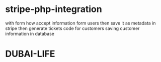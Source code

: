 # stripe-php-integration

with form how accept information form users then save it as metadata in stripe then generate tickets code for customers saving customer information in database
# DUBAI-LIFE

